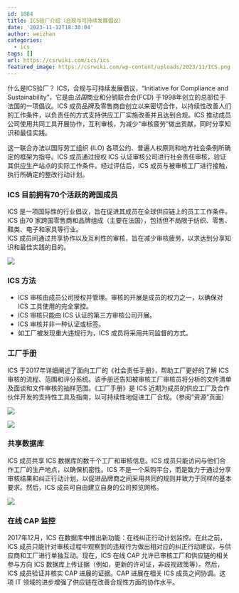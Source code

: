 ```yaml
---
id: 1084
title: ICS验厂介绍（合规与可持续发展倡议）
date: '2023-11-12T18:30:04'
author: weizhan
categories:
  - ics
tags: []
url: https://csrwiki.com/ics/ics
featured_image: https://csrwiki.com/wp-content/uploads/2023/11/ICS.png
---
```


什么是ICS验厂？ ICS，合规与可持续发展倡议，“Initiative for Compliance and Sustainability”，它是由*法国*商业和分销联合会(FCD) 于1998年创立的总部位于法国的一项倡议。ICS 成员品牌及零售商自创立以来密切合作，以持续性改善人们的工作条件，以负责任的方式支持供应工厂实施改善并且达到合规。ICS 推动成员公司使用共同工具开展协作，互利审核，为减少“审核疲劳”做出贡献，同时分享知识和最佳实践。

这一联合办法以国际劳工组织 (ILO) 各项公约、普遍人权原则和地方社会条例所确定的框架为指导。ICS 成员通过授权 ICS 认证审核公司进行社会责任审核，验证其供应生产站点的实际工作条件。经过评估后，ICS 成员与被审核工厂进行接触，执行所确定的整改行动计划。

### ICS 目前拥有70个活跃的跨国成员[](https://csrwiki.com/ics/ics%e4%bb%8b%e7%bb%8d-1159/#ics-%E7%9B%AE%E5%89%8D%E6%8B%A5%E6%9C%8970%E4%B8%AA%E6%B4%BB%E8%B7%83%E7%9A%84%E8%B7%A8%E5%9B%BD%E6%88%90%E5%91%98%EF%BC%81)

ICS 是一项国际性的行业倡议，旨在促进其成员在全球供应链上的员工工作条件。\
ICS 由70 家跨国零售商和品牌组成（主要在法国），包括但不局限于纺织、零售、鞋类、电子和家具等行业。\
ICS 成员间通过共享协作以及互利性的审核，旨在减少审核疲劳，以求达到分享知识和最佳实践的目的。

![](https://ics-asso.org/wp-content/uploads/2018/04/Tools-ICS-methodology-resize.jpg)

### ICS 方法[](https://csrwiki.com/docs/ics/#ics-%E6%96%B9%E6%B3%95)[](https://csrwiki.com/ics/ics%e4%bb%8b%e7%bb%8d-1159/#ics-%E6%96%B9%E6%B3%95)

- ICS 审核由成员公司授权并管理。审核的开展是成员的权力之一，以确保对 ICS 工具使用的完全掌控。
- ICS 审核只能由 ICS 认证的第三方审核公司开展。
- ICS 审核并非一种认证或标签。
- 如工厂被发现重大违规行为，ICS 成员将采用共同监督的方式。

### 工厂手册[](https://csrwiki.com/docs/ics/#%E5%B7%A5%E5%8E%82%E6%89%8B%E5%86%8C)[](https://csrwiki.com/ics/ics%e4%bb%8b%e7%bb%8d-1159/#%E5%B7%A5%E5%8E%82%E6%89%8B%E5%86%8C)

ICS 于2017年详细阐述了面向工厂的《社会责任手册》，帮助工厂更好的了解 ICS 审核的流程、范围和评分系统。该手册还告知被审核工厂审核员将分析的文件清单及面谈和文件审核的抽样范围。《工厂手册》是 ICS 近期为成员的供应工厂及合作伙伴开发的支持性工具及指南，以可持续性地促进工厂合规。（参阅“资源”页面）

![](https://csrwiki.com/wp-content/uploads/2024/03/Image-pour-Tools-Handbook-factories-734x1024-2.jpg)

![](https://csrwiki.com/wp-content/uploads/2024/03/photo-Shared-database.jpg)

### 共享数据库[](https://csrwiki.com/docs/ics/#%E5%85%B1%E4%BA%AB%E6%95%B0%E6%8D%AE%E5%BA%93)[](https://csrwiki.com/ics/ics%e4%bb%8b%e7%bb%8d-1159/#%E5%85%B1%E4%BA%AB%E6%95%B0%E6%8D%AE%E5%BA%93)

ICS 成员共享 ICS 数据库的数千个工厂和审核信息。ICS 成员只能访问与他们合作工厂的生产地点，以确保机密性。ICS 不是一个采购平台，而是致力于通过分享审核结果和纠正行动计划，以促进品牌商之间采用共同的规则并致力于同样的基本要求。然后，ICS 成员可自由建立自身的公司预览网格。

![](https://csrwiki.com/wp-content/uploads/2023/11/image-34-600x262.png)

### 在线 CAP 监控[](https://csrwiki.com/docs/ics/#%E5%9C%A8%E7%BA%BF-cap-%E7%9B%91%E6%8E%A7)[](https://csrwiki.com/ics/ics%e4%bb%8b%e7%bb%8d-1159/#%E5%9C%A8%E7%BA%BF-cap-%E7%9B%91%E6%8E%A7)

2017年12月，ICS 在数据库中推出新功能：在线纠正行动计划监控。在此之前，ICS 成员只能针对审核过程中观察到的违规行为做出相对应的纠正行动建议，与供应商和工厂进行单独互动。现在，ICS 在线 CAP 允许已审核工厂和供应链的相关参与方向 ICS 数据库上传证据（例如，更新的许可证，非歧视政策等）。然后，ICS 成员验证并核实 CAP 进展的证据。CAP 进展在相关 ICS 成员之间协调。这项 IT 领域的进步增强了供应链在改善合规性方面的协作水平。
